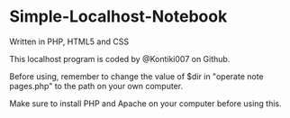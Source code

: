 # Simple-Localhost-Notebook
Written in PHP, HTML5 and CSS

This localhost program is coded by @Kontiki007 on Github.

Before using, remember to change the value of $dir in "operate note pages.php" to the path on your own computer.

Make sure to install PHP and Apache on your computer before using this.
